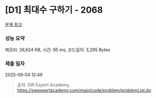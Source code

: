 # [D1] 최대수 구하기 - 2068 

[문제 링크](https://swexpertacademy.com/main/code/problem/problemDetail.do?contestProbId=AV5QQhbqA4QDFAUq) 

### 성능 요약

메모리: 26,624 KB, 시간: 95 ms, 코드길이: 3,295 Bytes

### 제출 일자

2025-09-04 12:49



> 출처: SW Expert Academy, https://swexpertacademy.com/main/code/problem/problemList.do